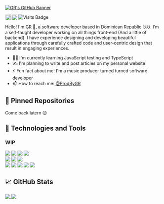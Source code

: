 [![GR's GitHub Banner](./Assets/banner.png)](https://github.com/ProdByGR/)

<a href="https://twitter.com/ProdByGR">
  <img align="left" alt="GR's Twitter" width="18px" src="https://raw.githubusercontent.com/peterthehan/peterthehan/master/assets/twitter.svg" />
</a>
<a href="https://www.linkedin.com/in/prodbygr/">
  <img align="left" alt="GR's LinkedIn" width="18px" src="https://raw.githubusercontent.com/peterthehan/peterthehan/master/assets/linkedin.svg" />
</a>

![Visits Badge](https://badges.pufler.dev/visits/prodbygr/prodbygr)

Hello! I'm [GR](https://github.com/ProdByGR/) 👋, a software developer based in Dominican Republic 🇩🇴. I’m a self-taught developer working on all things front-end (And a little of backend). I have experience designing and developing beautiful applications through carefully crafted code and user-centric design that result in engaging experiences.

- 👨‍💻 I'm currently learning JavaScript testing and TypeScript
- ✍️ I'm planning to write and post articles on my personal website
- ⚡ Fun fact about me: I'm a music producer turned turned software developer
- 📫 How to reach me: [@ProdByGR](https://twitter.com/ProdByGR)

## 📌 Pinned Repositories

Come back latern :wink:

## 🧰 Technologies and Tools

### WIP
![](https://img.shields.io/badge/Code-JavaScript-informational?style=flat&logo=JavaScript&logoColor=white&color=a9fef7)
![](https://img.shields.io/badge/Code-React-informational?style=flat&logo=react&logoColor=white&color=a9fef7)
![](https://img.shields.io/badge/Code-Next-informational?style=flat&logo=Next.js&logoColor=white&color=a9fef7)
![](https://img.shields.io/badge/Code-TypeScript-informational?style=flat&logo=TypeScript&logoColor=white&color=a9fef7)
<br>
![](https://img.shields.io/badge/Style-CSS-informational?style=flat&logo=css3&logoColor=white&color=a9fef7)
![](https://img.shields.io/badge/Style-Tailwind-informational?style=flat&logo=Tailwind-CSS&logoColor=white&color=a9fef7)
![](https://img.shields.io/badge/Style-Sass-informational?style=flat&logo=Sass&logoColor=white&color=a9fef7)
<br>
![](https://img.shields.io/badge/Tools-Firebase-informational?style=flat&logo=Firebase&logoColor=white&color=a9fef7)
![](https://img.shields.io/badge/Tools-Git-informational?style=flat&logo=Git&logoColor=white&color=a9fef7)
![](https://img.shields.io/badge/Tools-Postman-informational?style=flat&logo=Postman&logoColor=white&color=a9fef7)
![](https://img.shields.io/badge/Tools-GitHub-informational?style=flat&logo=GitHub&logoColor=white&color=a9fef7)
![](https://img.shields.io/badge/Tools-NPM-informational?style=flat&logo=npm&logoColor=white&color=a9fef7)

## 📈 GitHub Stats

<a href="https://github.com/prodbygr">
  <img align="center" src="https://github-readme-stats.vercel.app/api?username=prodbygr&hide=contribs,prs&show_icons=true&theme=radical" />
</a>
<a href="https://github.com/prodbygr">
  <img align="center" src="https://github-readme-stats.vercel.app/api/top-langs/?username=prodbygr&hide=TeX&layout=compact&theme=radical" />
</a>

<br>
